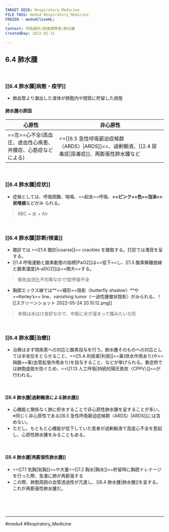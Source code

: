 ```yaml
---
TARGET DECK: Respiratory_Medicine
FILE TAGS: medu4 Respiratory_Medicine
FROZEN - medu4ClozeHL:
 : 
Context: 呼吸器科/肺循環障害/肺水腫
CreatedDay: 2022-02-21

---
```


## 6.4 肺水腫

<br>

### [[6.4 肺水腫|病態・疫学]]
* 肺血管より漏出した液体が肺胞内や間質に貯留した病態
#### 肺水腫の原因
|心原性|非心原性|
|---|---|
|==左==心不全(高血圧、虚血性心疾患、 弁膜症、心筋症などによる)|==[[6.5 急性呼吸窮迫症候群〈ARDS〉\|ARDS]]==、過剰輸液、[[2.4 尿毒症\|尿毒症]]、再膨張性肺水腫など|
<!--ID: 1645771914893-->



<br>

### [[6.4 肺水腫|症状]]
* 症候としては、呼吸困難、喘鳴、==起坐==呼吸、**==ピンク==色==泡沫==状喀痰**などがみ られる。
>RBC + 水 + AIr
<!--ID: 1645771914901-->


<br>

### [[6.4 肺水腫|診断/検査]]
* 聴診では ==[[1.6 聴診|coarse]]== crackles を聴取する。打診では濁音を呈する。
* [[1.4 呼吸運動と酸素動態の指標|PaO2]]は==低下==し、[[1.5 酸素解離曲線と酸素濃度|A-aDO2]]は==開大==する。
>換気血流比不均等なのでⅠ型呼吸不全
* 胸部エックス線では**==蝶形==陰影〈butterfly shadow〉**や ==Kerley’s== line、vanishing tumor〈一過性腫瘤状陰影〉がみられる。
![[スクリーンショット 2022-05-24 20.10.12.png]]
>末梢は水はけ良好なので、中枢に水が溜まって蝶みたいな形
<!--ID: 1645771914909-->


<br>

### [[6.4 肺水腫|治療]]
* 治療はまず現疾患への対応と酸素投与を行う。肺水腫そのものへの対応としては半坐位をとらせること、==[[5.A 利尿薬|利尿]]==薬(除水作用あり)や==硝酸==薬(血管拡張作用あり)を投与すること、などが挙げられる。重症例では肺胞虚脱を防ぐため、==[[1.13 人工呼吸|持続的陽圧換気〈CPPV〉]]==が行われる。
<!--ID: 1645771914918-->



<br>

#### [[6.4 肺水腫|過剰輸液による肺水腫]]
* 心機能と関係なく肺に貯水することで非心原性肺水腫を呈することが多い。  
※同じく非心原性である[[6.5 急性呼吸窮迫症候群〈ARDS〉|ARDS]]には含めない。 
* ただし、もともと心機能が低下していた患者が過剰輸液で高度心不全を惹起し、心原性肺水腫をみることもある。

<br>


#### [[6.4 肺水腫|再膨張性肺水腫]]
 * ==[[7.1 気胸|気胸]]==や大量==[[7.2 胸水|胸水]]==貯留時に胸腔ドレナージを行った際、急激に肺が再膨張する
 * この際、肺胞周囲の血管透過性が亢進し、[[6.4 肺水腫|肺水腫]]を呈する。これが再膨張性肺水腫だ。
 
<!--ID: 1645771914930-->



<br><br><br>

---
#medu4 #Respiratory_Medicine